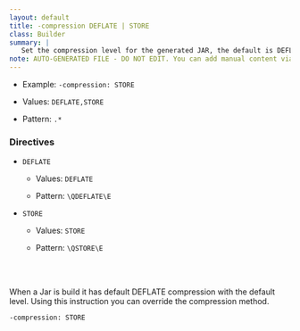 ```yaml
---
layout: default
title: -compression DEFLATE | STORE
class: Builder
summary: |
   Set the compression level for the generated JAR, the default is DEFLATE
note: AUTO-GENERATED FILE - DO NOT EDIT. You can add manual content via same filename in ext folder. 
---
```


- Example: `-compression: STORE`

- Values: `DEFLATE,STORE`

- Pattern: `.*`

### Directives 

- `DEFLATE`
  - Values: `DEFLATE`

  - Pattern: `\QDEFLATE\E`


- `STORE`
  - Values: `STORE`

  - Pattern: `\QSTORE\E`

<!-- Manual content from: ext/compression.md --><br /><br />

When a Jar is build it has default DEFLATE compression with the default level. Using this instruction you 
can override the compression method.

    -compression: STORE


    
